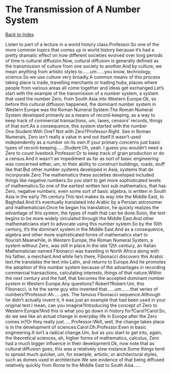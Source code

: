 # The Transmission of A Number System
[Back to Index](https://github.com/windows10010/tpoExtractor/blog/master/README.md)

Listen to part of a lecture in a world history class.Professor:So one of the more common topics that comes up in world history because it’s had a pretty dramatic effect on how different societies evolved over long periods of time is cultural diffusion.Now, cultural diffusion is generally defined as the transmission of culture from one society to another.And by culture, we mean anything from artistic styles to……um……you know, technology, science.So we use culture very broadly.A common means of this process taking place is trade, travelling merchants or trading hubs, places where people from various areas all come together and ideas get exchanged.Let’s start with the example of the transmission of a number system, a system that used the number Zero, from South Asia into Western Europe.Ok, so before this cultural diffusion happened, the dominant number system in Western Europe was the Roman Numeral System.The Roman Numeral System developed primarily as a means of record-keeping, as a way to keep track of commercial transactions, um, taxes, censors’ records, things of that sort.As a consequence, this system started with the number One.Student:With One? Not with Zero?Professor:Right. See in Roman Numerals, Zero isn’t really a value in and out itself.It wasn’t used independently as a number on its own.If your primary concerns just basic types of record-keeping……Student:Oh, yeah. I guess you wouldn’t need a Zero to count livestock.Professor:Or to keep track of grain production or do a census.And it wasn’t an impediment as far as sort of basic engineering was concerned either, um, to their ability to construct buildings, roads, stuff like that.But other number systems developed in Asia, systems that do incorporate Zero.The mathematics these societies developed included things like negative numbers.So you start to get more sophisticated levels of mathematics.So one of the earliest written text sub mathematics, that has Zero, negative numbers, even some sort of basic algebra, is written in South Asia in the early 7th century.This text makes its way into the Middle East, to Baghdad.And it’s eventually translated into Arabic by a Persian astronomer and mathematician.Once he began his translation, he quickly realizes the advantage of this system, the types of math that can be done.Soon, the text begins to be more widely circulated through the Middle East.And other mathematicians start to advocate using this number system.So by the 10th century, it’s the dominant system in the Middle East.And as a consequence, algebra and other more sophisticated forms of mathematics start to flourish.Meanwhile, in Western Europe, the Roman Numeral System, a system without Zero, was still in place.In the late 12th century, an Italian Mathematician named Fibonacci was travelling in North Africa along with his father, a merchant.And while he’s there, Fibonacci discovers this Arabic text.He translates the text into Latin, and returns to Europe.And he promotes the adoption of this number system because of the advantages in recording commercial transactions, calculating interests, things of that nature.Within the next century and the half, that becomes the accepted dominant number system in Western Europe.Any questions? Robert?Robert:Um, this Fibonacci, is he the same guy who invented that……um…….that series of numbers?Professor:Ah……yes. The famous Fibonacci sequence.Although he didn’t actually invent it, it was just an example that had been used in your original text.I mean, can you imagine?Introducing the concept of Zero to Western Europe?And this is what you go down in history for?Carol?Carol:So, do we see like an actual change in everyday life in Europe after the Zero comes in?Or they really just……Professor:Well, well, the change takes place is in the development of sciences.Carol:Oh.Professor:Even in basic engineering.It isn’t a radical change.Um, but as you start to get into, again, the theoretical sciences, ah, higher forms of mathematics, calculus, Zero had a much bigger influence in their development.Ok, now note that as cultural diffusion goes, this was a relatively slow instance.Some things tend to spread much quicker, um, for example, artistic, or architectural styles, such as domes used in architecture.We see evidence of that being diffused relatively quickly from Rome to the Middle East to South Asia……   